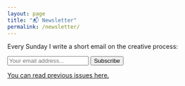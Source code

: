 ```yaml
---
layout: page
title: "📬 Newsletter"
permalink: /newsletter/
---
```


Every Sunday I write a short email on the creative process:

<div id="revue-embed">
    <form action="https://www.getrevue.co/profile/bromanblog/add_subscriber" method="post" id="revue-form" name="revue-form"  target="_blank">
        <input class="revue-form-field" placeholder="Your email address..." type="email" name="member[email]" id="member_email">
        <input type="submit" value="Subscribe" name="member[subscribe]" id="member_submit">
    </form>
</div>

<a href="https://www.getrevue.co/profile/bromanblog" class="post-link" target="_blank">You can read previous issues here.</a>
